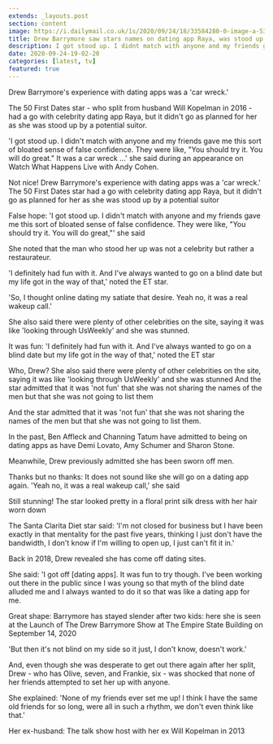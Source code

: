 ```yaml
---
extends: _layouts.post
section: content
image: https://i.dailymail.co.uk/1s/2020/09/24/18/33584280-0-image-a-53_1600969684153.jpg 
title: Drew Barrymore saw stars names on dating app Raya, was stood up 
description: I got stood up. I didnt match with anyone and my friends gave me this sort of bloated sense of false confidence. They were like, You should try it. You will do great. 
date: 2020-09-24-19-02-20 
categories: [latest, tv] 
featured: true 
--- 
```

Drew Barrymore's experience with dating apps was a 'car wreck.'

The 50 First Dates star - who split from husband Will Kopelman in 2016 - had a go with celebrity dating app Raya, but it didn't go as planned for her as she was stood up by a potential suitor.

'I got stood up. I didn't match with anyone and my friends gave me this sort of bloated sense of false confidence. They were like, "You should try it. You will do great." It was a car wreck ...' she said during an appearance on Watch What Happens Live with Andy Cohen.

Not nice! Drew Barrymore's experience with dating apps was a 'car wreck.' The 50 First Dates star had a go with celebrity dating app Raya, but it didn't go as planned for her as she was stood up by a potential suitor

False hope: 'I got stood up. I didn't match with anyone and my friends gave me this sort of bloated sense of false confidence. They were like, "You should try it. You will do great,"' she said

She noted that the man who stood her up was not a celebrity but rather a restaurateur. 

'I definitely had fun with it. And I've always wanted to go on a blind date but my life got in the way of that,' noted the ET star.

'So, I thought online dating my satiate that desire. Yeah no, it was a real wakeup call.'

She also said there were plenty of other celebrities on the site, saying it was like 'looking through UsWeekly' and she was stunned.

It was fun: 'I definitely had fun with it. And I've always wanted to go on a blind date but my life got in the way of that,' noted the ET star

Who, Drew? She also said there were plenty of other celebrities on the site, saying it was like 'looking through UsWeekly' and she was stunned And the star admitted that it was 'not fun' that she was not sharing the names of the men but that she was not going to list them

And the star admitted that it was 'not fun' that she was not sharing the names of the men but that she was not going to list them.

In the past, Ben Affleck and Channing Tatum have admitted to being on dating apps as have Demi Lovato, Amy Schumer and Sharon Stone.

Meanwhile, Drew previously admitted she has been sworn off men.

Thanks but no thanks: It does not sound like she will go on a dating app again. 'Yeah no, it was a real wakeup call,' she said

Still stunning! The star looked pretty in a floral print silk dress with her hair worn down

The Santa Clarita Diet star said: 'I'm not closed for business but I have been exactly in that mentality for the past five years, thinking I just don't have the bandwidth, I don't know if I'm willing to open up, I just can't fit it in.'

Back in 2018, Drew revealed she has come off dating sites.

She said: 'I got off [dating apps]. It was fun to try though. I've been working out there in the public since I was young so that myth of the blind date alluded me and I always wanted to do it so that was like a dating app for me. 

Great shape: Barrymore has stayed slender after two kids: here she is seen at the Launch of The Drew Barrymore Show at The Empire State Building on September 14, 2020

'But then it's not blind on my side so it just, I don't know, doesn't work.'

And, even though she was desperate to get out there again after her split, Drew - who has Olive, seven, and Frankie, six - was shocked that none of her friends attempted to set her up with anyone.

She explained: 'None of my friends ever set me up! I think I have the same old friends for so long, were all in such a rhythm, we don't even think like that.'

Her ex-husband: The talk show host with her ex Will Kopelman in 2013

